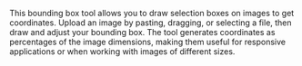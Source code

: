 This bounding box tool allows you to draw selection boxes on images to get coordinates. Upload an image by pasting, dragging, or selecting a file, then draw and adjust your bounding box. The tool generates coordinates as percentages of the image dimensions, making them useful for responsive applications or when working with images of different sizes.

<!-- Generated from commit: d117432950c0c71f304ef9c89da6c91a83883df4 -->